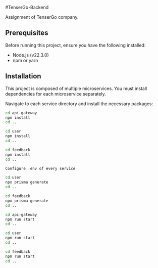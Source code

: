 #TenserGo-Backend

Assignment of TenserGo company.

## Prerequisites

Before running this project, ensure you have the following installed:
- Node.js (v22.3.0)
- npm or yarn

## Installation

This project is composed of multiple microservices. You must install dependencies for each microservice separately.

Navigate to each service directory and install the necessary packages:

```bash
cd api-gateway
npm install
cd ..

cd user
npm install
cd ..

cd feedback
npm install
cd ..
```

```bash
Configure .env of every service
```

```bash
cd user
npx prisma generate
cd ..

cd feedback
npx prisma generate
cd ..
```

```bash
cd api-gateway
npm run start
cd ..

cd user
npm run start
cd ..

cd feedback
npm run start
cd ..
```
